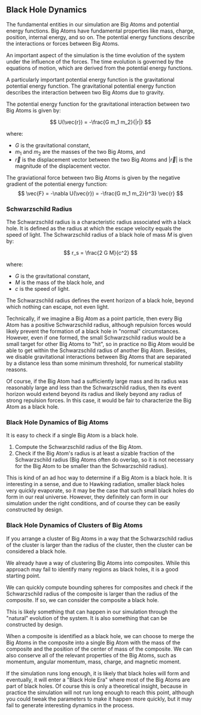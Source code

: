## Black Hole Dynamics


The fundamental entities in our simulation are Big Atoms and potential
energy functions. Big Atoms have fundamental properties like mass, charge,
position, internal energy, and so on. The potential energy functions
describe the interactions or forces between Big Atoms.

An important aspect of the simulation is the time evolution of the system
under the influence of the forces. The time evolution is governed by the
equations of motion, which are derived from the potential energy functions.

A particularly important potential energy function is the gravitational
potential energy function. The gravitational potential energy function
describes the interaction between two Big Atoms due to gravity.

The potential energy function for the gravitational interaction between two
Big Atoms is given by:

$$
U(\vec{r}) = -\frac{G m_1 m_2}{|r|}
$$
    
where:
- $G$ is the gravitational constant,
- $m_1$ and $m_2$ are the masses of the two Big Atoms, and
- $\vec{r}$ is the displacement vector between the two Big Atoms and $|\vec{r}|$ is the magnitude of the displacement vector.

The graviational force between two Big Atoms is given by the negative
gradient of the potential energy function:
$$
\vec{F} = -\nabla U(\vec{r}) = -\frac{G m_1 m_2}{r^3} \vec{r}
$$

### Schwarzschild Radius

The Schwarzschild radius is a characteristic radius associated with a black
hole. It is defined as the radius at which the escape velocity equals the
speed of light. The Schwarzschild radius of a black hole of mass $M$ is given
by:

$$
r_s = \frac{2 G M}{c^2}
$$

where:
- $G$ is the gravitational constant,
- $M$ is the mass of the black hole, and
- $c$ is the speed of light.

The Schwarzschild radius defines the event horizon of a black hole, beyond
which nothing can escape, not even light.

Technically, if we imagine a Big Atom as a point particle, then
every Big Atom has a positive Schwarzschild radius, although repulsion
forces would likely prevent the formation of a black hole in "normal"
circumstances. However, even if one formed, the small Schwarzschild radius
would be a small target for other Big Atoms to "hit", so in practice no
Big Atom would be able to get within the Schwarzschild radius of another
Big Atom. Besides, we disable gravitational interactions between Big Atoms
that are separated by a distance less than some minimum threshold, for
numerical stability reasons.

Of course, if the Big Atom had a sufficiently large mass and its radius
was reasonably large and less than the Schwarzschild radius, then its event
horizon would extend beyond its radius and likely beyond any radius of
strong repulsion forces. In this case, it would be fair to characterize
the Big Atom as a black hole.

### Black Hole Dynamics of Big Atoms

It is easy to check if a single Big Atom is a black hole.

1. Compute the Schwarzschild radius of the Big Atom.
2. Check if the Big Atom's radius is at least a sizable fraction of the
   Schwarzschild radius (Big Atoms often do overlap, so it is not necessary
   for the Big Atom to be smaller than the Schwarzschild radius).

This is kind of an ad hoc way to determine if a Big Atom is a black hole. It
is interesting in a sense, and due to Hawking radiation, smaller black holes
very quickly evaporate, so it may be the case that such small black holes
do form in our real universe. However, they definitely can form in our
simulation under the right conditions, and of course they can be easily
constructed by design.

### Black Hole Dynamics of Clusters of Big Atoms

If you arrange a cluster of Big Atoms in a way that the Schwarzschild radius
of the cluster is larger than the radius of the cluster, then the cluster
can be considered a black hole.

We already have a way of clustering Big Atoms into composites. While this
approach may fail to identify many regions as black holes, it is a good
starting point.

We can quickly compute bounding spheres for composites and check if the
Schwarzschild radius of the composite is larger than the radius of the
composite. If so, we can consider the composite a black hole.

This is likely something that can happen in our simulation through the
"natural" evolution of the system. It is also something that can be
constructed by design.

When a composite is identified as a black hole, we can choose to merge the
Big Atoms in the composite into a single Big Atom with the mass of the
composite and the position of the center of mass of the composite. We can
also conserve all of the relevant properties of the Big Atoms, such as
momentum, angular momentum, mass, charge, and magnetic moment.

If the simulation runs long enough, it is likely that black holes will form
and eventually, it will enter a "Black Hole Era" where most of the Big Atoms
are part of black holes. Of course this is only a theoretical insight, because
in practice the simulation will not run long enough to reach this point, although
you could tweak the parameters to make it happen more quickly, but it may fail
to generate interesting dynamics in the process.










